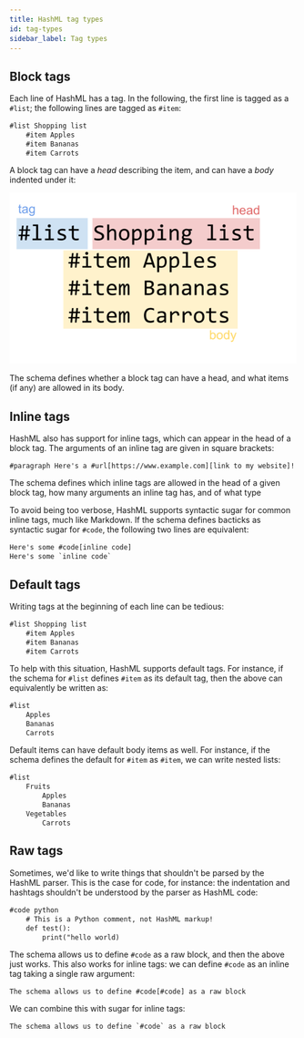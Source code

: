 ```yaml
---
title: HashML tag types
id: tag-types
sidebar_label: Tag types
---
```


## Block tags

Each line of HashML has a tag. In the following, the first line is tagged as a `#list`; the following lines are tagged as `#item`:

```hashml
#list Shopping list
	#item Apples
	#item Bananas
	#item Carrots
```

A block tag can have a _head_ describing the item, and can have a _body_ indented under it:

![Tag, head and content of a block tag](assets/tag-terminology.svg)

The schema defines whether a block tag can have a head, and what items (if any) are allowed in its body.

## Inline tags

HashML also has support for inline tags, which can appear in the head of a block tag. The arguments of an inline tag are given in square brackets:

```
#paragraph Here's a #url[https://www.example.com][link to my website]!
```

The schema defines which inline tags are allowed in the head of a given block tag, how many arguments an inline tag has, and of what type

To avoid being too verbose, HashML supports syntactic sugar for common inline tags, much like Markdown. If the schema defines bacticks as syntactic sugar for `#code`, the following two lines are equivalent:

```hashml
Here's some #code[inline code]
Here's some `inline code`
```

## Default tags

Writing tags at the beginning of each line can be tedious:

```hashml
#list Shopping list
	#item Apples
	#item Bananas
	#item Carrots
```

To help with this situation, HashML supports default tags. For instance, if the schema for `#list` defines `#item` as its default tag, then the above can equivalently be written as:

```hashml
#list
	Apples
	Bananas
	Carrots
```

Default items can have default body items as well. For instance, if the schema defines the default for `#item` as `#item`, we can write nested lists:

```hashml
#list
	Fruits
		Apples
		Bananas
	Vegetables
		Carrots
```

## Raw tags

Sometimes, we'd like to write things that shouldn't be parsed by the HashML parser. This is the case for code, for instance: the indentation and hashtags shouldn't be understood by the parser as HashML code:

```hashml
#code python
	# This is a Python comment, not HashML markup!
	def test():
		print("hello world)
```

The schema allows us to define `#code` as a raw block, and then the above just works. This also works for inline tags: we can define `#code` as an inline tag taking a single raw argument:

```hashml
The schema allows us to define #code[#code] as a raw block
```

We can combine this with sugar for inline tags:

```hashml
The schema allows us to define `#code` as a raw block
```
